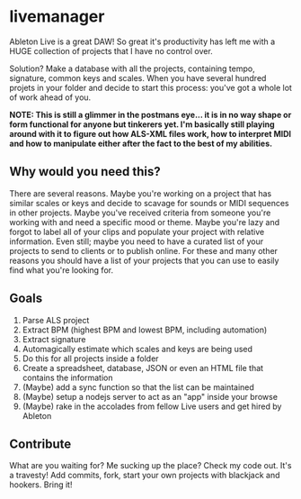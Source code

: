 # livemanager
Ableton Live is a great DAW! So great it's productivity has left me with a HUGE collection of projects that I have no control over.

Solution? Make a database with all the projects, containing tempo, signature, common keys and scales. When you have several hundred projets in your folder and decide to start this process: you've got a whole lot of work ahead of you.

**NOTE: This is still a glimmer in the postmans eye... it is in no way shape or form functional for anyone but tinkerers yet. I'm basically still playing around with it to figure out how ALS-XML files work, how to interpret MIDI and how to manipulate either after the fact to the best of my abilities.**

## Why would you need this?
There are several reasons. Maybe you're working on a project that has similar scales or keys and decide to scavage for sounds or MIDI sequences in other projects. Maybe you've received criteria from someone you're working with and need a specific mood or theme. Maybe you're lazy and forgot to label all of your clips and populate your project with relative information. Even still; maybe you need to have a curated list of your projects to send to clients or to publish online. For these and many other reasons you should have a list of your projects that you can use to easily find what you're looking for.

## Goals
1. Parse ALS project
2. Extract BPM (highest BPM and lowest BPM, including automation)
3. Extract signature
4. Automagically estimate which scales and keys are being used
5. Do this for all projects inside a folder
6. Create a spreadsheet, database, JSON or even an HTML file that contains the information
7. (Maybe) add a sync function so that the list can be maintained
8. (Maybe) setup a nodejs server to act as an "app" inside your browse
9. (Maybe) rake in the accolades from fellow Live users and get hired by Ableton

## Contribute
What are you waiting for? Me sucking up the place? Check my code out. It's a travesty! Add commits, fork, start your own projects with blackjack and hookers. Bring it!

